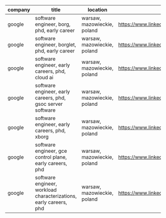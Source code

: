 |company|title|location|link|
|---|---|---|---|
|google|software engineer, borg, phd, early career|warsaw, mazowieckie, poland|https://www.linkedin.com/jobs/view/4236246421|
|google|software engineer, borglet, phd, early career|warsaw, mazowieckie, poland|https://www.linkedin.com/jobs/view/4238806455|
|google|software engineer, early careers, phd, cloud ai|warsaw, mazowieckie, poland|https://www.linkedin.com/jobs/view/4224658932|
|google|software engineer, early careers, phd, gsoc server software|warsaw, mazowieckie, poland|https://www.linkedin.com/jobs/view/4242945273|
|google|software engineer, early careers, phd, xborg|warsaw, mazowieckie, poland|https://www.linkedin.com/jobs/view/4231945561|
|google|software engineer, gce control plane, early careers, phd|warsaw, mazowieckie, poland|https://www.linkedin.com/jobs/view/4256555514|
|google|software engineer, workload characterizations, early careers, phd|warsaw, mazowieckie, poland|https://www.linkedin.com/jobs/view/4262557524|